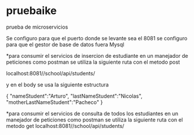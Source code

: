 # pruebaike
prueba de microservicios

Se configuro para que el puerto donde se levante sea el 8081
se configuro para que el gestor de base de datos fuera Mysql

*para consumir el servicios de insercion de estudiante en un manejador de peticiones como postman 
se utiliza la siguiente ruta con el metodo post

localhost:8081//school/api/students/

y en el body se usa la siguiente estructura

{
    "nameStudent":"Arturo",
    "lastNameStudent":"Nicolas",
    "motherLastNameStudent":"Pacheco"
}

*para consumir el servicios de consulta de todos los estudiantes en un manejador de peticiones como postman 
se utiliza la siguiente ruta con el metodo get
localhost:8081//school/api/students/


